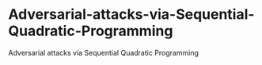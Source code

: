 # Adversarial-attacks-via-Sequential-Quadratic-Programming
Adversarial attacks via Sequential Quadratic Programming

